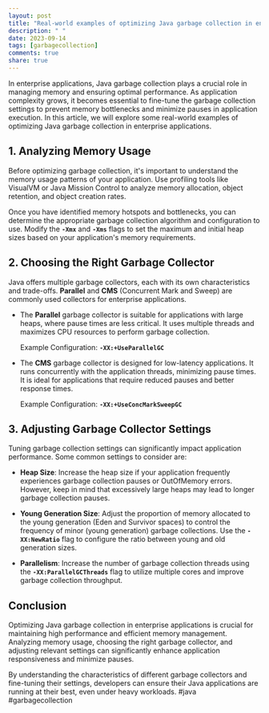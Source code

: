 ```yaml
---
layout: post
title: "Real-world examples of optimizing Java garbage collection in enterprise applications"
description: " "
date: 2023-09-14
tags: [garbagecollection]
comments: true
share: true
---
```


In enterprise applications, Java garbage collection plays a crucial role in managing memory and ensuring optimal performance. As application complexity grows, it becomes essential to fine-tune the garbage collection settings to prevent memory bottlenecks and minimize pauses in application execution. In this article, we will explore some real-world examples of optimizing Java garbage collection in enterprise applications.

## 1. Analyzing Memory Usage

Before optimizing garbage collection, it's important to understand the memory usage patterns of your application. Use profiling tools like VisualVM or Java Mission Control to analyze memory allocation, object retention, and object creation rates.

Once you have identified memory hotspots and bottlenecks, you can determine the appropriate garbage collection algorithm and configuration to use. Modify the **`-Xmx`** and **`-Xms`** flags to set the maximum and initial heap sizes based on your application's memory requirements.

## 2. Choosing the Right Garbage Collector

Java offers multiple garbage collectors, each with its own characteristics and trade-offs. **Parallel** and **CMS** (Concurrent Mark and Sweep) are commonly used collectors for enterprise applications.

- The **Parallel** garbage collector is suitable for applications with large heaps, where pause times are less critical. It uses multiple threads and maximizes CPU resources to perform garbage collection.
  
  Example Configuration: **`-XX:+UseParallelGC`**
  
- The **CMS** garbage collector is designed for low-latency applications. It runs concurrently with the application threads, minimizing pause times. It is ideal for applications that require reduced pauses and better response times.
  
  Example Configuration: **`-XX:+UseConcMarkSweepGC`**

## 3. Adjusting Garbage Collector Settings

Tuning garbage collection settings can significantly impact application performance. Some common settings to consider are:

- **Heap Size**: Increase the heap size if your application frequently experiences garbage collection pauses or OutOfMemory errors. However, keep in mind that excessively large heaps may lead to longer garbage collection pauses.

- **Young Generation Size**: Adjust the proportion of memory allocated to the young generation (Eden and Survivor spaces) to control the frequency of minor (young generation) garbage collections. Use the **`-XX:NewRatio`** flag to configure the ratio between young and old generation sizes.

- **Parallelism**: Increase the number of garbage collection threads using the **`-XX:ParallelGCThreads`** flag to utilize multiple cores and improve garbage collection throughput.

## Conclusion

Optimizing Java garbage collection in enterprise applications is crucial for maintaining high performance and efficient memory management. Analyzing memory usage, choosing the right garbage collector, and adjusting relevant settings can significantly enhance application responsiveness and minimize pauses.

By understanding the characteristics of different garbage collectors and fine-tuning their settings, developers can ensure their Java applications are running at their best, even under heavy workloads. #java #garbagecollection